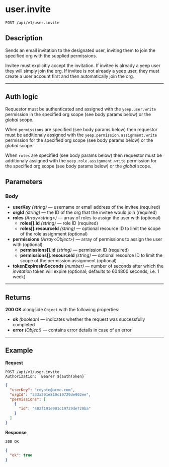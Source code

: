 # user.invite

`POST /api/v1/user.invite`

## Description

Sends an email invitation to the designated user, inviting them to join the specified org with the supplied permissions.

Invitee must explicitly accept the invitation. If invitee is already a yeep user they will simply join the org. If invitee is not already a yeep user, they must create a user account first and then automatically join the org.

---

## Auth logic

Requestor must be authenticated and assigned with the `yeep.user.write` permission in the specified org scope (see body params below) or the _global_ scope.

When `permissions` are specified (see body params below) then requestor must be additionaly assigned with the `yeep.permission.assignment.write` permission for the specified org scope (see body params below) or the _global_ scope.

When `roles` are specified (see body params below) then requestor must be additionaly assigned with the `yeep.role.assignment.write` permission for the specified org scope (see body params below) or the _global_ scope.

## Parameters

### Body

- **userKey** _(string)_ — username or email address of the invitee (required)
- **orgId** _(string)_ — the ID of the org that the invitee would join (required)
- **roles** _(Array\<string>)_ — array of roles to assign the user with (optional)
  - **roles[].id** _(string)_ — role ID (required)
  - **roles[].resourceId** _(string)_ — optional resource ID to limit the scope of the role assignment (optional)
- **permissions** _(Array\<Object>)_ — array of permissions to assign the user with (optional)
  - **permissions[].id** _(string)_ — permission ID (required)
  - **permissions[].resourceId** _(string)_ — optional resource ID to limit the scope of the permission assignment (optional)
- **tokenExpiresInSeconds** _(number)_ — number of seconds after which the _invitation_ token will expire (optional; defaults to 604800 seconds, i.e. 1 week)

---

## Returns

**200 OK** alongside `Object` with the following properties:

- **ok** _(boolean)_ — indicates whether the request was successfully completed
- **error** _(Object)_ — contains error details in case of an error

---

## Example

**Request**

```
POST /api/v1/user.invite
Authorization: `Bearer ${authToken}`
```

```json
{
  "userKey": "coyote@acme.com",
  "orgId": "333a291e810c19729de902ee",
  "permissions": [
    {
      "id": "402f191e901c19729de720ba"
    }
  ]
}
```

**Response**

`200 OK`

```json
{
  "ok": true
}
```
